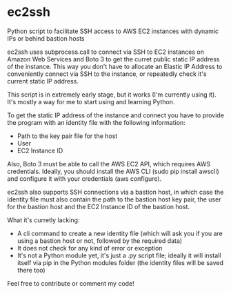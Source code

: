 # ec2ssh
Python script to facilitate SSH access to AWS EC2 instances with dynamic IPs or behind bastion hosts

ec2ssh uses subprocess.call to connect via SSH to EC2 instances on Amazon Web Services and Boto 3 to get the curret public static IP address of the instance.
This way you don't have to allocate an Elastic IP Address to conveniently connect via SSH to the instance, or repeatedly check it's current static IP address.

This script is in extremely early stage, but it works (I'm currently using it). It's mostly a way for me to start using and learning Python.

To get the static IP address of the instance and connect you have to provide the program with an identity file with the following information:
* Path to the key pair file for the host
* User
* EC2 Instance ID

Also, Boto 3 must be able to call the AWS EC2 API, which requires AWS credentials. Ideally, you should install the AWS CLI (sudo pip install awscli) and configure it with your credentials (aws configure).

ec2ssh also supports SSH connections via a bastion host, in which case the identity file must also contain the path to the bastion host key pair, the user for the bastion host and the EC2 Instance ID of the bastion host.

What it's curretly lacking:
* A cli command to create a new identity file (which will ask you if you are using a bastion host or not, followed by the required data)
* It does not check for any kind of error or exception
* It's not a Python module yet, it's just a .py script file; ideally it will install itself via pip in the Python modules folder (the identity files will be saved there too)

Feel free to contribute or comment my code!